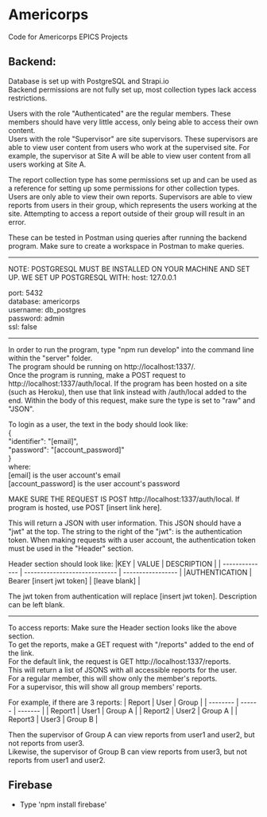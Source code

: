 # Americorps
Code for Americorps EPICS Projects




## Backend:
Database is set up with PostgreSQL and Strapi.io  
Backend permissions are not fully set up, most collection types lack access restrictions.  

Users with the role "Authenticated" are the regular members. These members should have very little access, only being able to access their own content.  
Users with the role "Supervisor" are site supervisors. These supervisors are able to view user content from users who work at the supervised site. For example, the supervisor at Site A will be able to view user content from all users working at Site A.  

The report collection type has some permissions set up and can be used as a reference for setting up some permissions for other collection types.  
Users are only able to view their own reports. Supervisors are able to view reports from users in their group, which represents the users working at the site. Attempting to access a report outside of their group will result in an error.  

These can be tested in Postman using queries after running the backend program. Make sure to create a workspace in Postman to make queries.  

**************************************************************************************************
NOTE: POSTGRESQL MUST BE INSTALLED ON YOUR MACHINE AND SET UP. WE SET UP POSTGRESQL WITH:
host: 127.0.0.1

port: 5432  
database: americorps  
username: db_postgres  
password: admin  
ssl: false  
**************************************************************************************************

In order to run the program, type "npm run develop" into the command line within the "server" folder.  
The program should be running on http://localhost:1337/.  
Once the program is running, make a POST request to http://localhost:1337/auth/local. If the program has been hosted on a site (such as Heroku), then use that link instead with /auth/local added to the end. Within the body of this request, make sure the type is set to "raw" and "JSON".  

To login as a user, the text in the body should look like:  
{  
  "identifier": "[email]",  
  "password": "[account_password]"  
}  
where:  
  [email] is the user account's email  
  [account_password] is the user account's password  

MAKE SURE THE REQUEST IS POST http://localhost:1337/auth/local. If program is hosted, use POST [insert link here].  

This will return a JSON with user information. This JSON should have a "jwt" at the top. The string to the right of the "jwt": is the authentication token. When making requests with a user account, the authentication token must be used in the "Header" section.  

Header section should look like:
  |KEY              |   VALUE                       |  DESCRIPTION      |
  | --------------  | ----------------------------- | ----------------- |
  |AUTHENTICATION   |   Bearer [insert jwt token]   |  [leave blank]    |
  
  The jwt token from authentication will replace [insert jwt token]. Description can be left blank.

**************************************************************************************************

To access reports:
Make sure the Header section looks like the above section.  
To get the reports, make a GET request with "/reports" added to the end of the link.  
For the default link, the request is GET http://localhost:1337/reports.  
This will return a list of JSONS with all accessible reports for the user.  
For a regular member, this will show only the member's reports.  
For a supervisor, this will show all group members' reports.  

For example, if there are 3 reports:
  | Report    | User    | Group   |
  | --------  | ------  | ------- |
  | Report1   | User1   | Group A |
  | Report2   | User2   | Group A |
  | Report3   | User3   | Group B |

Then the supervisor of Group A can view reports from user1 and user2, but not reports from user3.  
Likewise, the supervisor of Group B can view reports from user3, but not reports from user1 and user2.

## Firebase

- Type 'npm install firebase'
